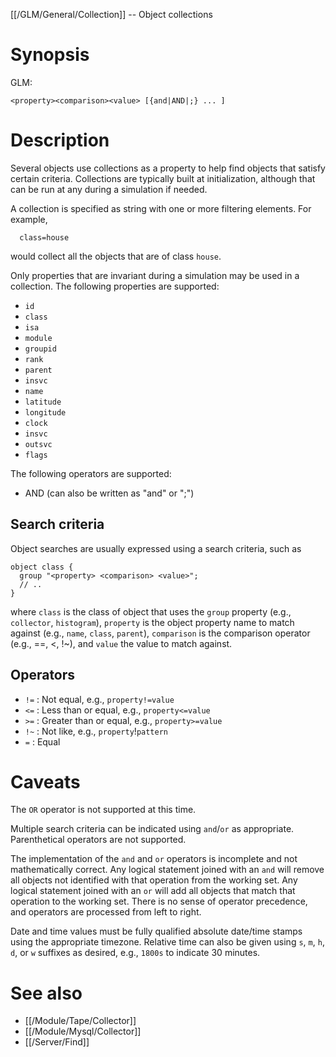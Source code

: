 [[/GLM/General/Collection]] -- Object collections

# Synopsis
GLM:
~~~
<property><comparison><value> [{and|AND|;} ... ] 
~~~

# Description

Several objects use collections as a property to help find objects that satisfy certain criteria.  Collections are typically built at initialization, although that can be run at any during a simulation if needed. 

A collection is specified as string with one or more filtering elements.  For example,
~~~
  class=house
~~~
would collect all the objects that are of class `house`.

Only properties that are invariant during a simulation may be used in a collection. The following properties are supported:

* `id`
* `class`
* `isa`
* `module`
* `groupid`
* `rank`
* `parent`
* `insvc`
* `name`
* `latitude`
* `longitude`
* `clock`
* `insvc`
* `outsvc`
* `flags`

The following operators are supported:

* AND (can also be written as "and" or ";")

## Search criteria

Object searches are usually expressed using a search criteria, such as
~~~
object class { 
  group "<property> <comparison> <value>";  
  // ..  
}
~~~
where `class` is the class of object that uses the `group` property (e.g., `collector`, `histogram`), `property` is the object property name to match against (e.g., `name`, `class`, `parent`), `comparison` is the comparison operator (e.g., ==, \<, !\~), and `value` the value to match against.

## Operators

  - `!=` : Not equal, e.g., `property!=value`  
  - `<=` : Less than or equal, e.g., `property<=value`
  - `>=` : Greater than or equal, e.g., `property>=value`
  - `!~` : Not like, e.g., `property`!`pattern`
  - `=` : Equal

# Caveats

The `OR` operator is not supported at this time.

Multiple search criteria can be indicated using `and`/`or` as appropriate. Parenthetical operators are not supported.

The implementation of the `and` and `or` operators is incomplete and not mathematically correct. Any logical statement joined with an `and` will remove all objects not identified with that operation from the working set. Any logical statement joined with an `or` will add all objects that match that operation to the working set. There is no sense of operator precedence, and operators are processed from left to right.

Date and time values must be fully qualified absolute date/time stamps using the appropriate timezone. Relative time can also be given using `s`, `m`, `h`, `d`, or `w` suffixes as desired, e.g., `1800s` to indicate 30 minutes.

# See also

* [[/Module/Tape/Collector]]
* [[/Module/Mysql/Collector]]
* [[/Server/Find]]
